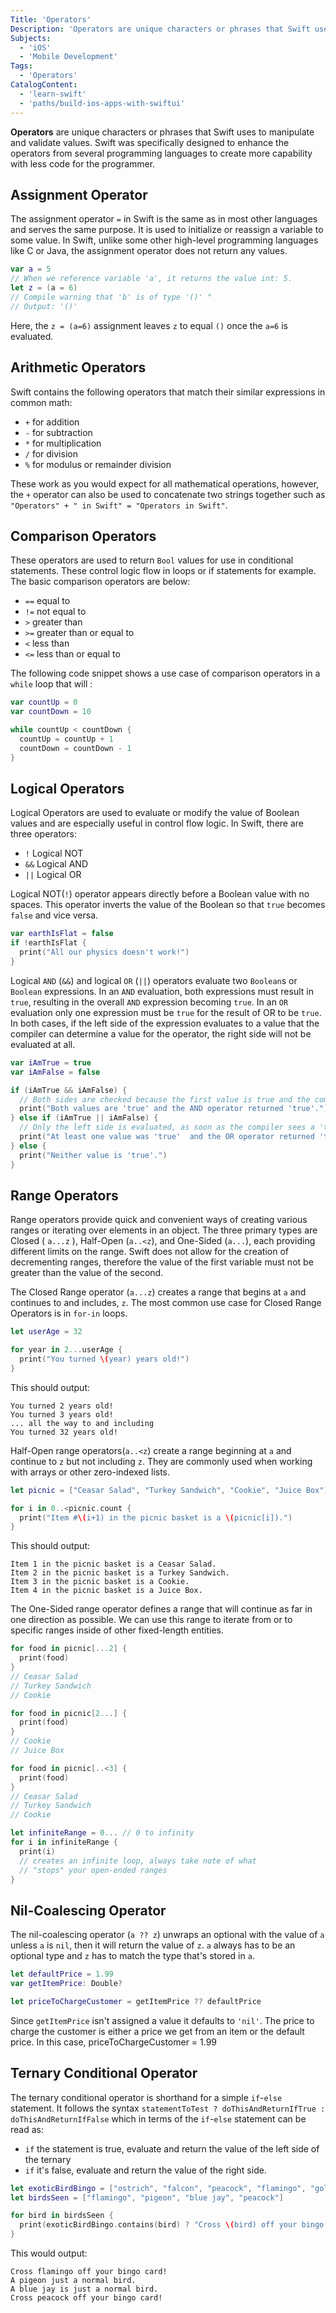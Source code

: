 ```yaml
---
Title: 'Operators'
Description: 'Operators are unique characters or phrases that Swift uses to manipulate and validate values.'
Subjects:
  - 'iOS'
  - 'Mobile Development'
Tags:
  - 'Operators'
CatalogContent:
  - 'learn-swift'
  - 'paths/build-ios-apps-with-swiftui'
---
```


**Operators** are unique characters or phrases that Swift uses to manipulate and validate values. Swift was specifically designed to enhance the operators from several programming languages to create more capability with less code for the programmer.

## Assignment Operator

The assignment operator `=` in Swift is the same as in most other languages and serves the same purpose. It is used to initialize or reassign a variable to some value. In Swift, unlike some other high-level programming languages like C or Java, the assignment operator does not return any values.

```swift
var a = 5
// When we reference variable 'a', it returns the value int: 5.
let z = (a = 6)
// Compile warning that 'b' is of type '()' "
// Output: '()'
```

Here, the `z = (a=6)` assignment leaves `z` to equal `()` once the `a=6` is evaluated.

## Arithmetic Operators

Swift contains the following operators that match their similar expressions in common math:

- `+` for addition
- `-` for subtraction
- `*` for multiplication
- `/` for division
- `%` for modulus or remainder division

These work as you would expect for all mathematical operations, however, the `+` operator can also be used to concatenate two strings together such as `"Operators" + " in Swift" = "Operators in Swift"`.

## Comparison Operators

These operators are used to return `Bool` values for use in conditional statements. These control logic flow in loops or if statements for example. The basic comparison operators are below:

- `==` equal to
- `!=` not equal to
- `>` greater than
- `>=` greater than or equal to
- `<` less than
- `<=` less than or equal to

The following code snippet shows a use case of comparison operators in a `while` loop that will :

```swift
var countUp = 0
var countDown = 10

while countUp < countDown {
  countUp = countUp + 1
  countDown = countDown - 1
}
```

## Logical Operators

Logical Operators are used to evaluate or modify the value of Boolean values and are especially useful in control flow logic. In Swift, there are three operators:

- `!` Logical NOT
- `&&` Logical AND
- `||` Logical OR

Logical NOT(`!`) operator appears directly before a Boolean value with no spaces. This operator inverts the value of the Boolean so that `true` becomes `false` and vice versa.

```swift
var earthIsFlat = false
if !earthIsFlat {
  print("All our physics doesn't work!")
}
```

Logical `AND` (`&&`) and logical `OR` (`||`) operators evaluate two `Boolean`s or `Boolean` expressions. In an `AND` evaluation, both expressions must result in `true`, resulting in the overall `AND` expression becoming `true`. In an `OR` evaluation only one expression must be `true` for the result of OR to be `true`. In both cases, if the left side of the expression evaluates to a value that the compiler can determine a value for the operator, the right side will not be evaluated at all.

```swift
var iAmTrue = true
var iAmFalse = false

if (iAmTrue && iAmFalse) {
  // Both sides are checked because the first value is true and the compiler needs to check the right side value
  print("Both values are 'true' and the AND operator returned 'true'.")
} else if (iAmTrue || iAmFalse) {
  // Only the left side is evaluated, as soon as the compiler sees a 'true', it can reason that the OR requirements are met and will enter the 'else if' body
  print("At least one value was 'true'  and the OR operator returned 'true'.")
} else {
  print("Neither value is 'true'.")
}
```

## Range Operators

Range operators provide quick and convenient ways of creating various ranges or iterating over elements in an object. The three primary types are Closed ( `a...z` ), Half-Open (`a..<z`), and One-Sided (`a...`), each providing different limits on the range. Swift does not allow for the creation of decrementing ranges, therefore the value of the first variable must not be greater than the value of the second.

The Closed Range operator (`a...z`) creates a range that begins at `a` and continues to and includes, `z`. The most common use case for Closed Range Operators is in `for-in` loops.

```swift
let userAge = 32

for year in 2...userAge {
  print("You turned \(year) years old!")
}
```

This should output:

```shell
You turned 2 years old!
You turned 3 years old!
... all the way to and including
You turned 32 years old!
```

Half-Open range operators(`a..<z`) create a range beginning at `a` and continue to `z` but not including `z`. They are commonly used when working with arrays or other zero-indexed lists.

```swift
let picnic = ["Ceasar Salad", "Turkey Sandwich", "Cookie", "Juice Box"]

for i in 0..<picnic.count {
  print("Item #\(i+1) in the picnic basket is a \(picnic[i]).")
}
```

This should output:

```shell
Item 1 in the picnic basket is a Ceasar Salad.
Item 2 in the picnic basket is a Turkey Sandwich.
Item 3 in the picnic basket is a Cookie.
Item 4 in the picnic basket is a Juice Box.
```

The One-Sided range operator defines a range that will continue as far in one direction as possible. We can use this range to iterate from or to specific ranges inside of other fixed-length entities.

```swift
for food in picnic[...2] {
  print(food)
}
// Ceasar Salad
// Turkey Sandwich
// Cookie

for food in picnic[2...] {
  print(food)
}
// Cookie
// Juice Box

for food in picnic[..<3] {
  print(food)
}
// Ceasar Salad
// Turkey Sandwich
// Cookie

let infiniteRange = 0... // 0 to infinity
for i in infiniteRange {
  print(i)
  // creates an infinite loop, always take note of what
  // "stops" your open-ended ranges
}
```

## Nil-Coalescing Operator

The nil-coalescing operator (`a ?? z`) unwraps an optional with the value of `a` unless `a` is `nil`, then it will return the value of `z`. `a` always has to be an optional type and `z` has to match the type that's stored in `a`.

```swift
let defaultPrice = 1.99
var getItemPrice: Double?

let priceToChargeCustomer = getItemPrice ?? defaultPrice
```

Since `getItemPrice` isn't assigned a value it defaults to `'nil'`. The price to charge the customer is either a price we get from an item or the default price. In this case, priceToChargeCustomer = 1.99

## Ternary Conditional Operator

The ternary conditional operator is shorthand for a simple `if`-`else` statement. It follows the syntax `statementToTest ? doThisAndReturnIfTrue : doThisAndReturnIfFalse` which in terms of the `if`-`else` statement can be read as:

- `if` the statement is true, evaluate and return the value of the left side of the ternary
- `if` it's false, evaluate and return the value of the right side.

```swift
let exoticBirdBingo = ["ostrich", "falcon", "peacock", "flamingo", "gold and blue macaw"]
let birdsSeen = ["flamingo", "pigeon", "blue jay", "peacock"]

for bird in birdsSeen {
  print(exoticBirdBingo.contains(bird) ? "Cross \(bird) off your bingo card!" : "A \(bird) is just a normal bird.")
}
```

This would output:

```shell
Cross flamingo off your bingo card!
A pigeon just a normal bird.
A blue jay is just a normal bird.
Cross peacock off your bingo card!
```
